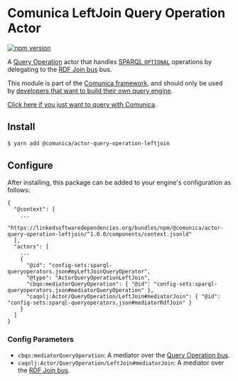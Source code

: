 # Comunica LeftJoin Query Operation Actor

[![npm version](https://badge.fury.io/js/%40comunica%2Factor-query-operation-leftjoin.svg)](https://www.npmjs.com/package/@comunica/actor-query-operation-leftjoin)

A [Query Operation](https://github.com/comunica/comunica/tree/master/packages/bus-query-operation) actor that handles [SPARQL `OPTIONAL`](https://www.w3.org/TR/sparql11-query/#optionals) operations
by delegating to the [RDF Join bus](https://github.com/comunica/comunica/tree/master/packages/bus-rdf-join) bus.

This module is part of the [Comunica framework](https://github.com/comunica/comunica),
and should only be used by [developers that want to build their own query engine](https://comunica.dev/docs/modify/).

[Click here if you just want to query with Comunica](https://comunica.dev/docs/query/).

## Install

```bash
$ yarn add @comunica/actor-query-operation-leftjoin
```

## Configure

After installing, this package can be added to your engine's configuration as follows:
```text
{
  "@context": [
    ...
    "https://linkedsoftwaredependencies.org/bundles/npm/@comunica/actor-query-operation-leftjoin/^1.0.0/components/context.jsonld"  
  ],
  "actors": [
    ...
    {
      "@id": "config-sets:sparql-queryoperators.json#myLeftJoinQueryOperator",
      "@type": "ActorQueryOperationLeftJoin",
      "cbqo:mediatorQueryOperation": { "@id": "config-sets:sparql-queryoperators.json#mediatorQueryOperation" },
      "caqolj:Actor/QueryOperation/LeftJoin#mediatorJoin": { "@id": "config-sets:sparql-queryoperators.json#mediatorRdfJoin" }
    }
  ]
}
```

### Config Parameters

* `cbqo:mediatorQueryOperation`: A mediator over the [Query Operation bus](https://github.com/comunica/comunica/tree/master/packages/bus-query-operation).
* `caqolj:Actor/QueryOperation/LeftJoin#mediatorJoin`: A mediator over the [RDF Join bus](https://github.com/comunica/comunica/tree/master/packages/bus-rdf-join).
